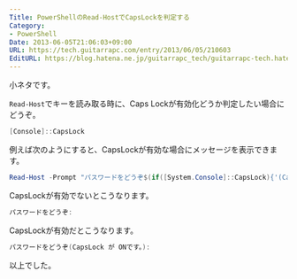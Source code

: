 ```yaml
---
Title: PowerShellのRead-HostでCapsLockを判定する
Category:
- PowerShell
Date: 2013-06-05T21:06:03+09:00
URL: https://tech.guitarrapc.com/entry/2013/06/05/210603
EditURL: https://blog.hatena.ne.jp/guitarrapc_tech/guitarrapc-tech.hatenablog.com/atom/entry/6802418398340924488
---
```


<!--
Date: 2013-06-05T21:06:03+09:00
URL: https://tech.guitarrapc.com/entry/2013/06/05/210603
-->

小ネタです。

`Read-Host`でキーを読み取る時に、Caps Lockが有効化どうか判定したい場合にどうぞ。

```ps1
[Console]::CapsLock
```

例えば次のようにすると、CapsLockが有効な場合にメッセージを表示できます。

```ps1
Read-Host -Prompt "パスワードをどうぞ$(if([System.Console]::CapsLock){'(CapsLock が ONです。)'})"
```

CapsLockが有効でないとこうなります。

```ps1
パスワードをどうぞ:
```

CapsLockが有効だとこうなります。

```ps1
パスワードをどうぞ(CapsLock が ONです。):
```

以上でした。
